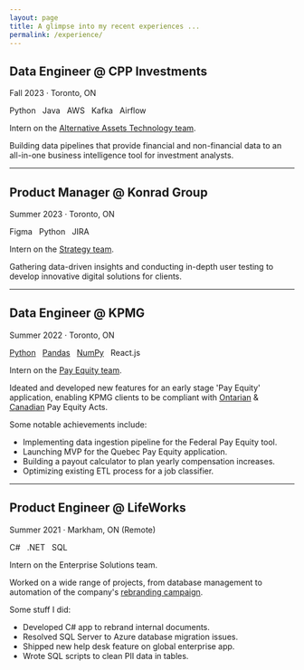 ```yaml
---
layout: page
title: A glimpse into my recent experiences ...
permalink: /experience/
---
```


## Data Engineer @ CPP Investments

<p class="author_title">Fall 2023  ·  Toronto, ON</p>

<div class="post-tags">
    <a>Python</a> &nbsp;
    <a>Java</a> &nbsp;
    <a>AWS</a> &nbsp;
    <a>Kafka</a> &nbsp;
    <a>Airflow</a> &nbsp;
</div>

Intern on the [Alternative Assets Technology team](https://www.konrad.com/capabilities/strategy).

Building data pipelines that provide financial and non-financial data to an all-in-one business intelligence tool for investment analysts. 

---

## Product Manager @ Konrad Group

<p class="author_title">Summer 2023  ·  Toronto, ON</p>

<div class="post-tags">
    <a>Figma</a> &nbsp;
    <a>Python</a> &nbsp;
    <a>JIRA</a> &nbsp;
</div>

Intern on the [Strategy team](https://www.konrad.com/capabilities/strategy).

Gathering data-driven insights and conducting in-depth user testing to develop innovative digital solutions for clients. 

---

## Data Engineer @ KPMG

<p class="author_title">Summer 2022  ·  Toronto, ON</p>

<div class="post-tags">
    <a href="{{site.baseurl}}/categories/#Python">Python</a> &nbsp;
    <a href="{{site.baseurl}}/categories/#Pandas">Pandas</a> &nbsp;
    <a href="{{site.baseurl}}/categories/#NumPy">NumPy</a> &nbsp;
    <a>React.js</a> &nbsp;
</div>

Intern on the [Pay Equity team](https://home.kpmg/ca/en/home/insights/2022/01/pay-equity.html).

Ideated and developed new features for an early stage 'Pay Equity' application, enabling KPMG clients to be compliant with [Ontarian](https://www.payequity.gov.on.ca/en/WhatWeDo/Pages/the_act.aspx) & [Canadian](https://www.canada.ca/en/services/jobs/workplace/human-rights/overview-pay-equity-act.html) Pay Equity Acts.

Some notable achievements include:

- Implementing data ingestion pipeline for the Federal Pay Equity tool.
- Launching MVP for the Quebec Pay Equity application.
- Building a payout calculator to plan yearly compensation increases.
- Optimizing existing ETL process for a job classifier.

---

## Product Engineer @ LifeWorks

<p class="author_title">Summer 2021  ·  Markham, ON (Remote)</p>

<div class="post-tags">
    <a>C#</a> &nbsp;
    <a>.NET</a> &nbsp;
    <a>SQL</a> &nbsp;
</div>

Intern on the Enterprise Solutions team.

Worked on a wide range of projects, from database management to automation of the company's [rebranding campaign](https://lifeworks.com/en/morneau-shepell-now-lifeworks).

Some stuff I did:

- Developed C# app to rebrand internal documents.
- Resolved SQL Server to Azure database migration issues.
- Shipped new help desk feature on global enterprise app.
- Wrote SQL scripts to clean PII data in tables. 